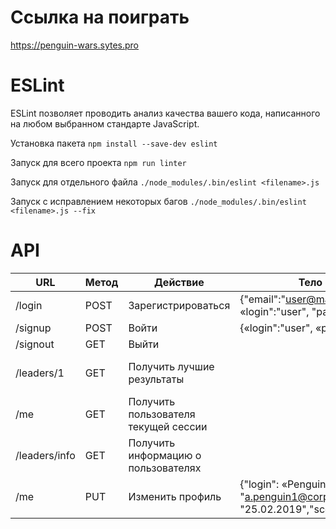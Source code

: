 # Ссылка на поиграть

https://penguin-wars.sytes.pro

# ESLint

ESLint позволяет проводить анализ качества вашего кода, написанного на любом выбранном стандарте JavaScript.

Установка пакета ```npm install --save-dev eslint```

Запуск для всего проекта ```npm run linter```

Запуск для отдельного файла ```./node_modules/.bin/eslint <filename>.js```

Запуск с исправлением некоторых багов ```./node_modules/.bin/eslint <filename>.js --fix```

# API

| URL               | Метод | Действие                              | Тело запроса                                                                                                                                                              | Тело ответа                                                                                                                                                               |
| ----------------- | ----- | ------------------------------------- | ------------------------------------------------------------------------------------------------------------------------------------------------------------------------- | ------------------------------------------------------------------------------------------------------------------------------------------------------------------------- | 
| /login            | POST  | Зарегистрироваться                    | {"email":"user@mail.ru", «login":"user", "password":"12345"} |                                                                                                            |                                                                                                                                                                           |
| /signup           | POST  | Войти                                 | {«login":"user", «password":"12345"} |                                                                                                                                    |                                                                                                                                                                           |
| /signout          | GET   | Выйти                                 |                                                                                                                                                                           |  {«status»: «successfully signed out»}                                                                                                                                    |
| /leaders/1        | GET   | Получить лучшие результаты            |                                                                                                                                                                           | {«results»:[\{\"login": "user",«score»: 777,\},\{\"login": "user2",«score»: 228,\}\]}                                                                          |
| /me               | GET   | Получить пользователя текущей сессии  |                                                                                                                                                                           | {\"login": «Penguin1",\"email": "a.penguin1@corp.mail.ru",\"lastVisit": "25.02.2019",\"score": "0",\} |
| /leaders/info     | GET   | Получить информацию о пользователях   |                                                                                                                                                                           | {"count":5,"usersOnPage":3}                                                                                                                                             |
| /me               | PUT   | Изменить профиль                      | {\"login": «Penguin1",\"email": "a.penguin1@corp.mail.ru",, \"lastVisit": "25.02.2019",\"score": "0",\}                                                                   |                                                                                                                                                                              |


